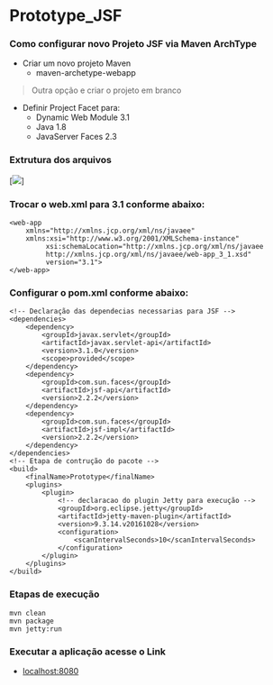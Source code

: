 # Prototype_JSF

### Como configurar novo Projeto JSF via Maven ArchType

- Criar um novo projeto Maven
  - maven-archetype-webapp
> Outra opção e criar o projeto em branco

- Definir Project Facet para:
  - Dynamic Web Module 3.1
  - Java 1.8
  - JavaServer Faces 2.3
### Extrutura dos arquivos
[![](https://cdn.rawgit.com/jbenet/contribute-ipfs-gif/master/img/contribute.gif)]

### Trocar o web.xml para 3.1 conforme abaixo:
```
<web-app
    xmlns="http://xmlns.jcp.org/xml/ns/javaee"
    xmlns:xsi="http://www.w3.org/2001/XMLSchema-instance"
         xsi:schemaLocation="http://xmlns.jcp.org/xml/ns/javaee
         http://xmlns.jcp.org/xml/ns/javaee/web-app_3_1.xsd"
         version="3.1">
</web-app>
```
### Configurar o pom.xml conforme abaixo:
```  
<!-- Declaração das dependecias necessarias para JSF -->
<dependencies>
    <dependency>
        <groupId>javax.servlet</groupId>
        <artifactId>javax.servlet-api</artifactId>
        <version>3.1.0</version>
        <scope>provided</scope>
    </dependency>
    <dependency>
        <groupId>com.sun.faces</groupId>
        <artifactId>jsf-api</artifactId>
        <version>2.2.2</version>
    </dependency>
    <dependency>
        <groupId>com.sun.faces</groupId>
        <artifactId>jsf-impl</artifactId>
        <version>2.2.2</version>
    </dependency>
</dependencies>
<!-- Etapa de contrução do pacote -->
<build>
    <finalName>Prototype</finalName>
    <plugins>
        <plugin>
            <!-- declaracao do plugin Jetty para execução -->
            <groupId>org.eclipse.jetty</groupId>
            <artifactId>jetty-maven-plugin</artifactId>
            <version>9.3.14.v20161028</version>
            <configuration>
                <scanIntervalSeconds>10</scanIntervalSeconds>
            </configuration>
        </plugin>
    </plugins>
</build>
  ```
  ### Etapas de execução
 ```
 mvn clean 
 mvn package
 mvn jetty:run
 ```
 ### Executar a aplicação acesse o Link
* [localhost:8080](http://localhost:8080)
